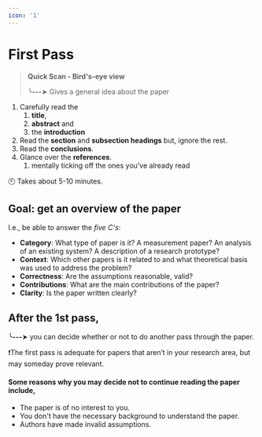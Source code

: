 ```yaml
---
icon: '1'
---
```


# First Pass

> **Quick Scan - Bird's-eye view**&#x20;
>
> ╰**---**➤ Gives a general idea about the paper&#x20;

1. Carefully read the
   1. **title**,
   2. **abstract** and
   3. the **introduction**
2. Read the **section** and **subsection headings** but, ignore the rest.
3. Read the **conclusions**.
4. Glance over the **references**.
   1. mentally ticking off the ones you’ve already read



🕙 Takes about 5-10 minutes.



## Goal: get an overview of the paper

I.e., be able to answer the _five C's_:

* **Category**: What type of paper is it? A measurement paper? An analysis of an existing system? A description of a research prototype?
* **Context**: Which other papers is it related to and what theoretical basis was used to address the problem?
* **Correctness**: Are the assumptions reasonable, valid?
* **Contributions**: What are the main contributions of the paper?
* **Clarity**: Is the paper written clearly?

## After the 1st pass,

╰**---**➤ you can decide whether or not to do another pass through the paper.

❗The first pass is adequate for papers that aren’t in your research area, but may someday prove relevant.

#### Some reasons why you may decide not to continue reading the paper include,

* The paper is of no interest to you.
* You don't have the necessary background to understand the paper.
* Authors have made invalid assumptions.

